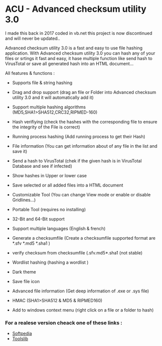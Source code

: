 # ACU - Advanced checksum utility 3.0
 
I made this back in 2017 coded in vb.net this project is now discontinued and will never be updated..

Advanced checksum utility 3.0 is a fast and easy to use file hashing application. With Advanced checksum utility 3.0 you can hash any of your files or srtings it fast and easy, it hase multiple function like send hash to VirusTotal or save all generated hash into an HTML document...

All features & functions :

- Supports file & string hashing

- Drag and drop support (drag an file or Folder into Advanced checksum utility 3.0 and it will automatically add it)

- Support multiple hashing algorithms (MD5,SHA1>SHA512,CRC32,RIPMED-160)

- Hash verifiying (check the hashes with the corresponding file to ensure the integrity of the File is correct)

- Running process hashing (Add running process to get their Hash)

- File information (You can get information about of any file in the list and save it)

- Send a hash to VirusTotal (chek if the given hash is in VirusTotal Database and see if infected)

- Show hashes in Upper or lower case

- Save selected or all added files into a HTML document

- Customizable Tool (You can change View mode or enable or disable Gridlines...)

- Portable Tool (requires no installing)

- 32-Bit and 64-Bit support

- Support multiple languages (English & french)

- Generate a checksumfile (Create a checksumfile supported format are *.sfv *.md5 *.sha1 )

- verify checksum from checksumfile (.sfv.md5*.sha1 (not stable)

- Wordlist hashing (hashing a wordlist )

- Dark theme

- Save file icon

- Advanced file information (Get deep information of .exe or .sys file)

- HMAC (SHA1>SHA512 & MD5 & RIPMED160)

- Add to windows context menu (right click on a file or a folder to hash)
 
### For a realese version cheack one of these links :
- [Softpedia](https://www.softpedia.com/get/Others/Miscellaneous/Advanced-checksum-utility.shtml)
- [Toolslib](https://toolslib.net/downloads/viewdownload/354-advanced-checksum-utility/)
